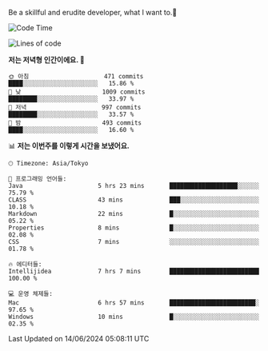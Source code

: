Be a skillful and erudite developer, what I want to.👶

<!--START_SECTION:waka-->
![Code Time](http://img.shields.io/badge/Code%20Time-878%20hrs%2015%20mins-blue)

![Lines of code](https://img.shields.io/badge/%EC%A0%80%EB%8A%94%20%EC%97%AC%ED%83%9C%EA%B9%8C%EC%A7%80%20-2.3%20million%20%EC%A4%84%EC%9D%98%20%EC%BD%94%EB%93%9C%EB%A5%BC%20%EC%9E%91%EC%84%B1%ED%96%88%EC%96%B4%EC%9A%94.-blue)

**저는 저녁형 인간이에요. 🦉** 

```text
🌞 아침                     471 commits         ████░░░░░░░░░░░░░░░░░░░░░   15.86 % 
🌆 낮　                     1009 commits        ████████░░░░░░░░░░░░░░░░░   33.97 % 
🌃 저녁                     997 commits         ████████░░░░░░░░░░░░░░░░░   33.57 % 
🌙 밤　                     493 commits         ████░░░░░░░░░░░░░░░░░░░░░   16.60 % 
```


📊 **저는 이번주를 이렇게 시간을 보냈어요.** 

```text
🕑︎ Timezone: Asia/Tokyo

💬 프로그래밍 언어들: 
Java                     5 hrs 23 mins       ███████████████████░░░░░░   75.79 % 
CLASS                    43 mins             ███░░░░░░░░░░░░░░░░░░░░░░   10.18 % 
Markdown                 22 mins             █░░░░░░░░░░░░░░░░░░░░░░░░   05.22 % 
Properties               8 mins              █░░░░░░░░░░░░░░░░░░░░░░░░   02.08 % 
CSS                      7 mins              ░░░░░░░░░░░░░░░░░░░░░░░░░   01.78 % 

🔥 에디터들: 
Intellijidea             7 hrs 7 mins        █████████████████████████   100.00 % 

💻 운영 체제들: 
Mac                      6 hrs 57 mins       ████████████████████████░   97.65 % 
Windows                  10 mins             █░░░░░░░░░░░░░░░░░░░░░░░░   02.35 % 
```


 Last Updated on 14/06/2024 05:08:11 UTC
<!--END_SECTION:waka-->

